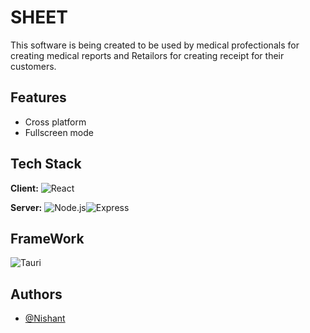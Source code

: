 # SHEET

This software is being created to be used by medical profectionals for creating medical reports and Retailors for creating receipt for their customers.
## Features

- Cross platform
- Fullscreen mode


## Tech Stack

**Client:** ![React](https://img.shields.io/badge/React-61DAFB?style=for-the-badge&logo=react&logoColor=white&labelColor=61DAFB&labelWidth=70&labelBorderRadius=10&logoWidth=20&logoBorderRadius=10)

**Server:** ![Node.js](https://img.shields.io/badge/Node.js-339933?style=for-the-badge&logo=node.js&logoColor=white&labelColor=339933&labelWidth=80&labelBorderRadius=10&logoWidth=20&logoBorderRadius=10)![Express](https://img.shields.io/badge/Express-000000?style=for-the-badge&logo=express&logoColor=white)



## FrameWork

![Tauri](https://img.shields.io/badge/Tauri-623CE4?style=for-the-badge&logo=tauri&logoColor=white)

## Authors

- [@Nishant](https://www.github.com/Momking)


